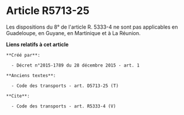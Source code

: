 # Article R5713-25

Les dispositions du 8° de l'article R. 5333-4 ne sont pas applicables en Guadeloupe, en Guyane, en Martinique et à La
Réunion.

**Liens relatifs à cet article**

	**Créé par**:

	  - Décret n°2015-1789 du 28 décembre 2015 - art. 1

	**Anciens textes**:

	  - Code des transports - art. D5713-25 (T)

	**Cite**:

	  - Code des transports - art. R5333-4 (V)
